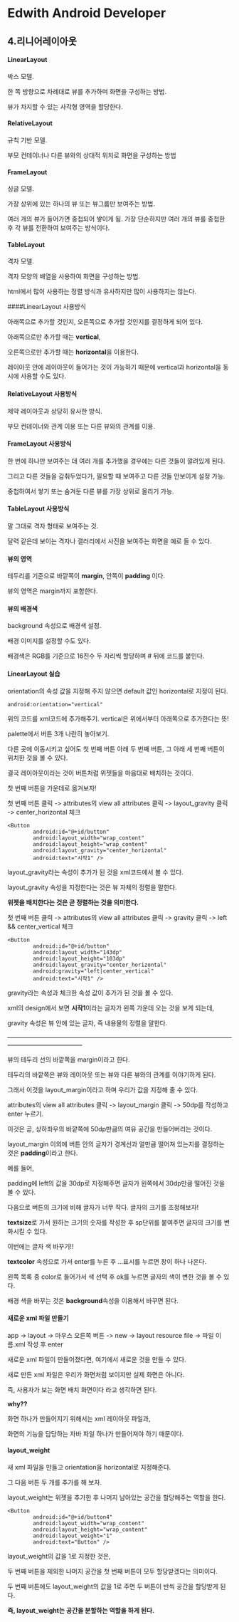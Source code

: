 # Edwith Android Developer 

## 4.리니어레이아웃

#### LinearLayout

박스 모델.

한 쪽 방향으로 차례대로 뷰를 추가하며 화면을 구성하는 방법.

뷰가 차지할 수 있는 사각형 영역을 할당한다.

#### RelativeLayout

규칙 기반 모델.

부모 컨테이너나 다른 뷰와의 상대적 위치로 화면을 구성하는 방법

#### FrameLayout

싱글 모델.

가장 상위에 있는 하나의 뷰 또는 뷰그룹만 보여주는 방법.

여러 개의 뷰가 들어가면 중첩되어 쌓이게 됨. 가장 단순하지만 여러 개의 뷰를 중첩한 후 각 뷰를 전환하여 보여주는 방식이다.

#### TableLayout

격자 모델.

격자 모양의 배열을 사용하여 화면을 구성하는 방법.

html에서 많이 사용하는 정렬 방식과 유사하지만 많이 사용하지는 않는다.

####LinearLayout 사용방식

아래쪽으로 추가할 것인지, 오른쪽으로 추가할 것인지를 결정하게 되어 있다.

아래쪽으로만 추가할 때는 **vertical**,

오른쪽으로만 추가할 때는 **horizontal**을 이용한다.

레이아웃 안에 레이아웃이 들어가는 것이 가능하기 때문에 vertical과 horizontal을 동시에 사용할 수도 있다.

#### RelativeLayout 사용방식

제약 레이아웃과 상당히 유사한 방식.

부모 컨테이너와 관계 이용 또는 다른 뷰와의 관계를 이용.

#### FrameLayout 사용방식

한 번에 하나만 보여주는 데 여러 개를 추가했을 경우에는 다른 것들이 깔려있게 된다.

그리고 다른 것들을 감춰두었다가, 필요할 때 보여주고 다른 것들 안보이게 설정 가능.

중첩하여서 쌓기 또는 숨겨둔 다른 뷰를 가장 상위로 올리기 가능.

#### TableLayout 사용방식

말 그대로 격자 형태로 보여주는 것.

달력 같은데 보이는 격자나 갤러리에서 사진을 보여주는 화면을 예로 들 수 있다.

#### 뷰의 영역

테두리를 기준으로 바깥쪽이 **margin**, 안쪽이 **padding** 이다.

뷰의 영역은 margin까지 포함한다.

#### 뷰의 배경색

background 속성으로 배경색 설정.

배경 이미지를 설정할 수도 있다.

배경색은 RGB를 기준으로 16진수 두 자리씩 할당하며 # 뒤에 코드를 붙인다.

#### LinearLayout 실습

orientation의 속성 값을 지정해 주지 않으면 default 값인 horizontal로 지정이 된다.

```
android:orientation="vertical"
```

위의 코드를 xml코드에 추가해주기. vertical은 위에서부터 아래쪽으로 추가한다는 뜻!

palette에서 버튼 3개 나란히 놓아보기.

다른 곳에 이동시키고 싶어도 첫 번째 버튼 아래 두 번째 버튼, 그 아래 세 번째 버튼이 위치한 것을 볼 수 있다.

결국 레이아웃이라는 것이 버튼처럼 위젯들을 마음대로 배치하는 것이다.

찻 번째 버튼을 가운데로 옮겨보자!

첫 번째 버튼 클릭 -> attributes의 view all attributes 클릭 -> layout_gravity 클릭 ->  center_horizontal 체크

```
<Button
        android:id="@+id/button"
        android:layout_width="wrap_content"
        android:layout_height="wrap_content"
        android:layout_gravity="center_horizontal"
        android:text="시작1" />
```

layout_gravity라는 속성이 추가가 된 것을 xml코드에서 볼 수 있다.

layout_gravity 속성을 지정한다는 것은 뷰 자체의 정렬을 말한다.

**위젯을 배치한다는 것은 곧 정렬하는 것을 의미한다.**

첫 번째 버튼 클릭 -> attributes의 view all attributes 클릭 -> gravity 클릭 ->  left && center_vertical 체크

```
<Button
        android:id="@+id/button"
        android:layout_width="143dp"
        android:layout_height="103dp"
        android:layout_gravity="center_horizontal"
        android:gravity="left|center_vertical"
        android:text="시작1" />
```

gravity라는 속성과 체크한 속성 값이 추가가 된 것을 볼 수 있다.

xml의 design에서 보면 **시작1**이라는 글자가 왼쪽 가운데 오는 것을 보게 되는데,

gravity 속성은 뷰 안에 있는 글자, 즉 내용물의 정렬을 말한다.

————————————————————————————————————————————————

뷰의 테두리 선의 바깥쪽을 margin이라고 한다. 

테두리의 바깥쪽은 뷰와 레이아웃 또는 뷰와 다른 뷰와의 관계를 이야기하게 된다.

그래서 이것을 layout_margin이라고 하며 우리가 값을 지정해 줄 수 있다.

attributes의 view all attributes 클릭 -> layout_margin 클릭 ->  50dp를 작성하고 enter 누르기.

이것은 곧, 상하좌우의 바깥쪽에 50dp만큼의 여유 공간을 만들어버리는 것이다.

layout_margin 이외에 버튼 안의 글자가 경계선과 얼만큼 떨어져 있는지를 결정하는 것은 **padding**이라고 한다.

예를 들어,

padding에 left의 값을 30dp로 지정해주면 글자가 왼쪽에서 30dp만큼 떨어진 것을 볼 수 있다.

다음으로 버튼의 크기에 비해 글자가 너무 작다. 글자의 크기를 조정해보자!

**textsize**로 가서 원하는 크기의 숫자를 작성한 후 sp단위를 붙여주면 글자의 크기를 변화시킬 수 있다.

이번에는 글자 색 바꾸기!!

**textcolor** 속성으로 가서 enter를 누른 후 ...표시를 누르면 창이 하나 나온다.

왼쪽 목록 중 color로 들어가서 색 선택 후 ok를 누르면 글자의 색이 변한 것을 볼 수 있다.

배경 색을 바꾸는 것은 **background**속성을 이용해서 바꾸면 된다.

#### 새로운 xml 파일 만들기

app -> layout -> 마우스 오른쪽 버튼 -> new -> layout resource file -> 파일 이름.xml 작성 후 enter

새로운 xml 파일이 만들어졌다면, 여기에서 새로운 것을 만들 수 있다.

새로 만든 xml 파일은 우리가 화면처럼 보이지만 실제 화면은 아니다.

즉, 사용자가 보는 화면 배치 화면이다 라고 생각하면 된다.

**why??**

화면 하나가 만들어지기 위해서는 xml 레이아웃 파일과,

화면의 기능을 담당하는 자바 파일 하나가 만들어져야 하기 때문이다.

#### layout_weight

새 xml 파일을 만들고 orientation을 horizontal로 지정해준다.

그 다음 버튼 두 개를 추가를 해 보자.

layout_weight는 위젯을 추가한 후 나머지 남아있는 공간을 할당해주는 역할을 한다.

```
<Button
        android:id="@+id/button4"
        android:layout_width="wrap_content"
        android:layout_height="wrap_content"
        android:layout_weight="1"
        android:text="Button" />
```

layout_weight의 값을 1로 지정한 것은, 

두 번째 버튼을 제외한 나머지 공간을 첫 번째 버튼이 모두 할당받겠다는 의미이다.

두 번째 버튼에도 layout_weight의 값을 1로 주면 두 버튼이 반씩 공간을 할당받게 된다.

**즉, layout_weight는 공간을 분할하는 역할을 하게 된다.**


